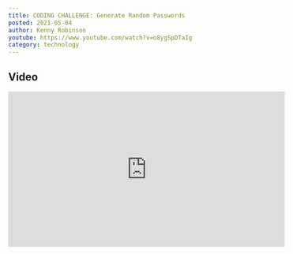 ```yaml
---
title: CODING CHALLENGE: Generate Random Passwords
posted: 2021-05-04
author: Kenny Robinson
youtube: https://www.youtube.com/watch?v=o8ygSpDTaIg
category: technology
---
```


## Video

<iframe width="560" height="315" src="https://www.youtube.com/embed/?v=o8ygSpDTaIg" frameborder="0" allow="autoplay; encrypted-media" allowfullscreen class="youtube"></iframe>


